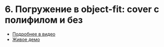 # 6. Погружение в object-fit: cover с полифилом и без

- [Подробнее в видео](https://youtu.be/aZJMOVpMhtc)
- [Живое демо](https://pepelsbey.github.io/playground/6/)
